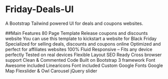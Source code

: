 # Friday-Deals-UI
A Bootstrap Tailwind powered UI for deals and coupons websites.

##Main Features
80 Page Template
Release coupons and discounts website
You can use this template to kickstart a website for Black Friday
Specialized for selling deals, discounts and coupons online
Optimized and perfect for affiliates websites
100% Fluid Responsive – Fits any device perfectly
Tested on real devices
Flexible Layout
SEO Ready
Cross browser support
Clean & Commented Code
Built on Bootstrap 3 framework
Font Awesome included
Linearicons Font included
Custom Google Fonts
Google Map
Flexslider & Owl Carousel jQuery slider
